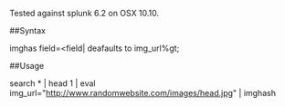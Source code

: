 Tested against splunk 6.2 on OSX 10.10.

##Syntax

imghas field=&lt;field| deafaults to img_url%gt;

##Usage

search * | head 1 | eval img_url="http://www.randomwebsite.com/images/head.jpg" | imghash
